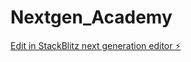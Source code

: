 # Nextgen_Academy

[Edit in StackBlitz next generation editor ⚡️](https://stackblitz.com/~/github.com/abeleyasu/Nextgen_Academy)
